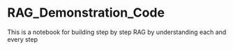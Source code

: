 # RAG_Demonstration_Code
This is a notebook for building step by step RAG by understanding each and every step 
